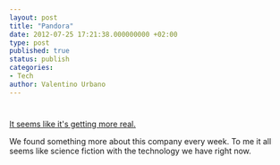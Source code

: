 ```yaml
---
layout: post
title: "Pandora"
date: 2012-07-25 17:21:38.000000000 +02:00
type: post
published: true
status: publish
categories:
- Tech
author: Valentino Urbano 
---
```


# 

[It seems like it's getting more real.][0]

We found something more about this company every week. To me it all seems like science fiction with the technology we have right now.


[0]: http://www.theverge.com/2012/4/18/2957585/planetary-resources-space-exploration-company-james-cameron-google